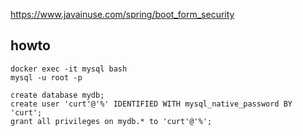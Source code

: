 https://www.javainuse.com/spring/boot_form_security

## howto

    
    docker exec -it mysql bash
    mysql -u root -p

    create database mydb;
    create user 'curt'@'%' IDENTIFIED WITH mysql_native_password BY 'curt';
    grant all privileges on mydb.* to 'curt'@'%';

